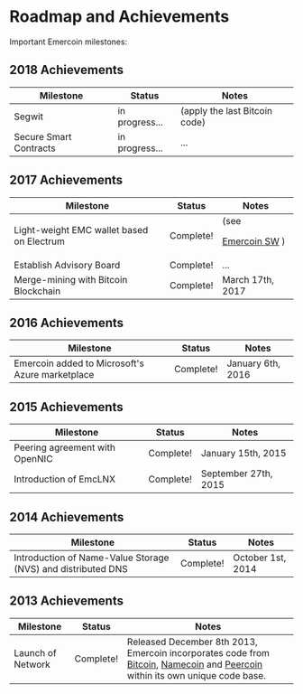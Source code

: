# Roadmap and Achievements

Important Emercoin milestones:

2018 Achievements
-----------------
<div class="boxOverflow">
<table>
<thead>
<tr>
<th>Milestone</th>
<th>Status</th>
<th>Notes</th>
</tr>
</thead>
<tbody>
<tr>
<td>Segwit</td>
<td>in progress...</td>
<td>(apply the last Bitcoin code)</td>
</tr>
<tr>
<td>Secure Smart Contracts</td>
<td>in progress...</td>
<td>...</td>
</tr>
</tbody>
</table>
</div>

2017 Achievements
-----------------
<div class="boxOverflow">
<table>
<thead>
<tr>
<th>Milestone</th>
<th>Status</th>
<th>Notes</th>
</tr>
</thead>
<tbody>
<tr>
<td>Light-weight EMC wallet based on Electrum</td>
<td>Complete!</td>
<td>(see 
  
  [Emercoin SW](/en/150.install-software/050.mobile-wallets/050.emercoin-sw.md) 
)
</td>
</tr>
<tr>
<td>Establish Advisory Board</td>
<td>Complete!</td>
<td>...</td>
</tr>
<tr>
<td>Merge-mining with Bitcoin Blockchain</td>
<td>Complete!</td>
<td>March 17th, 2017</td>
</tr>
</tbody>
</table>
</div>

2016 Achievements
-----------------
<div class="boxOverflow">
<table>
<thead>
<tr>
<th>Milestone</th>
<th>Status</th>
<th>Notes</th>
</tr>
</thead>
<tbody>
<tr>
<td>Emercoin added to Microsoft's Azure marketplace</td>
<td>Complete!</td>
<td>January 6th, 2016</td>
</tr>
</tbody>
</table>
</div>

2015 Achievements
-----------------
<div class="boxOverflow">
<table>
<thead>
<tr>
<th>Milestone</th>
<th>Status</th>
<th>Notes</th>
</tr>
</thead>
<tbody>
<tr>
<td>Peering agreement with OpenNIC</td>
<td>Complete!</td>
<td>January 15th, 2015</td>
</tr>
<tr>
<td>Introduction of EmcLNX</td>
<td>Complete!</td>
<td>September 27th, 2015</td>
</tr>
</tbody>
</table>
</div>

2014 Achievements
-----------------
<div class="boxOverflow">
<table>
<thead>
<tr>
<th>Milestone</th>
<th>Status</th>
<th>Notes</th>
</tr>
</thead>
<tbody>
<tr>
<td>Introduction of Name-Value Storage (NVS) and distributed DNS</td>
<td>Complete!</td>
<td>October 1st, 2014</td>
</tr>
</tbody>
</table>
</div>

2013 Achievements
-----------------
<div class="boxOverflow">
<table>
<thead>
<tr>
<th>Milestone</th>
<th>Status</th>
<th>Notes</th>
</tr>
</thead>
<tbody>
<tr>
<td>Launch of Network</td>
<td>Complete!</td>
<td>Released December 8th 2013, Emercoin incorporates code from <a href="https://en.wikipedia.org/wiki/Bitcoin" class="external">Bitcoin</a>, <a href="https://en.wikipedia.org/wiki/Namecoin" class="external">Namecoin</a> and <a href="https://en.wikipedia.org/wiki/Peercoin" class="external">Peercoin</a> within its own unique code base.</td>
</tr>
</tbody>
</table>
</div>
